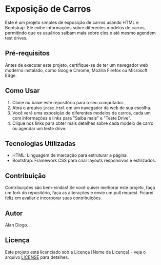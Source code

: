# Exposição de Carros

Este é um projeto simples de exposição de carros usando HTML e Bootstrap. Ele exibe informações sobre diferentes modelos de carros, permitindo que os usuários saibam mais sobre eles e até mesmo agendem test drives.

## Pré-requisitos

Antes de executar este projeto, certifique-se de ter um navegador web moderno instalado, como Google Chrome, Mozilla Firefox ou Microsoft Edge.

## Como Usar

1. Clone ou baixe este repositório para o seu computador.
2. Abra o arquivo `index.html` em um navegador da web de sua escolha.
3. Você verá uma exposição de diferentes modelos de carros, cada um com informações e links para "Saiba mais" e "Teste Drive".
4. Clique nos links para obter mais detalhes sobre cada modelo de carro ou agendar um teste drive.

## Tecnologias Utilizadas

- HTML: Linguagem de marcação para estruturar a página.
- Bootstrap: Framework CSS para criar layouts responsivos e estilizados.

## Contribuição

Contribuições são bem-vindas! Se você quiser melhorar este projeto, faça um fork do repositório, faça as alterações e envie um pull request. Ficarei feliz em avaliar e incorporar suas contribuições.

## Autor

Alan Diogo.

## Licença

Este projeto está licenciado sob a Licença [Nome da Licença] - veja o arquivo [LICENSE](LICENSE) para detalhes.
